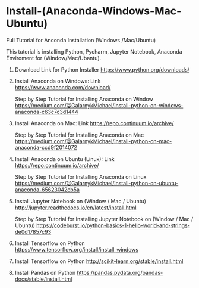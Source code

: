 # Install-(Anaconda-Windows-Mac-Ubuntu)
Full Tutorial for Anconda Installation (Windows /Mac/Ubuntu) 

This tutorial is installing Python, Pycharm, Jupyter Notebook, Anaconda Enviroment for (Window/Mac/Ubantu).

1) Download Link for Python Installer
   https://www.python.org/downloads/
   
2) Install Anaconda on Windows: Link
   https://www.anaconda.com/download/
   
   Step by Step Tutorial for Installing Anaconda on Window   
   https://medium.com/@GalarnykMichael/install-python-on-windows-anaconda-c63c7c3d1444
   
3) Install Anaconda on Mac: Link
   https://repo.continuum.io/archive/
   
   Step by Step Tutorial for Installing Anaconda on Mac
   https://medium.com/@GalarnykMichael/install-python-on-mac-anaconda-ccd9f2014072
   
4) Install Anaconda on Ubuntu (Linux): Link
   https://repo.continuum.io/archive/
   
   Step by Step Tutorial for Installing Anaconda on Linux
   https://medium.com/@GalarnykMichael/install-python-on-ubuntu-anaconda-65623042cb5a

5) Install Jupyter Notebook on (Window / Mac / Ubuntu)
    http://jupyter.readthedocs.io/en/latest/install.html
    
   Step by Step Tutorial for Installing Jupyter Notebook on (Window / Mac / Ubuntu)
   https://codeburst.io/python-basics-1-hello-world-and-strings-de0d17857c93
   
 6) Install Tensorflow on Python
 https://www.tensorflow.org/install/install_windows
 
 7)  Install Tensorflow on Python 
 http://scikit-learn.org/stable/install.html
 
 8) Install Pandas on Python
 https://pandas.pydata.org/pandas-docs/stable/install.html
    
